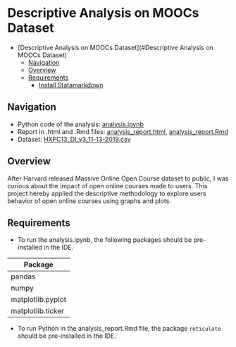 # Descriptive Analysis on MOOCs Dataset

- [Descriptive Analysis on MOOCs Dataset](#Descriptive Analysis on MOOCs Dataset)
  - [Navigation](#navigation)
  - [Overview](#overview)
  - [Requirements](#requirements)
    - [Install Statamarkdown](#install-statamarkdown)

## Navigation
- Python code of the analysis: [analysis.ipynb](./Descriptive_MOOCs/analysis.ipynb)
- Report in .html and .Rmd files: [analysis_report.html](./Descriptive_MOOCs/analysis_report.html), [analysis_report.Rmd](./Descriptive_MOOCs/analysis_report.Rmd)
- Dataset: [HXPC13_DI_v3_11-13-2019.csv](./Descriptive_MOOCs/HXPC13_DI_v3_11-13-2019.csv)

## Overview
After Harvard released Massive Online Open Course dataset to public, I was curious about the impact of open online courses made to users. This project hereby applied the descriptive methodology to explore users behavior of open online courses using graphs and plots.

## Requirements
- To run the analysis.ipynb, the following packages should be pre-installed in the IDE.

| Package            |
| ------------------ |
| pandas              |
| numpy            |
| matplotlib.pyplot        |
| matplotlib.ticker        |

- To run Python in the analysis_report.Rmd file, the package `reticulate` should be pre-installed in the IDE.
